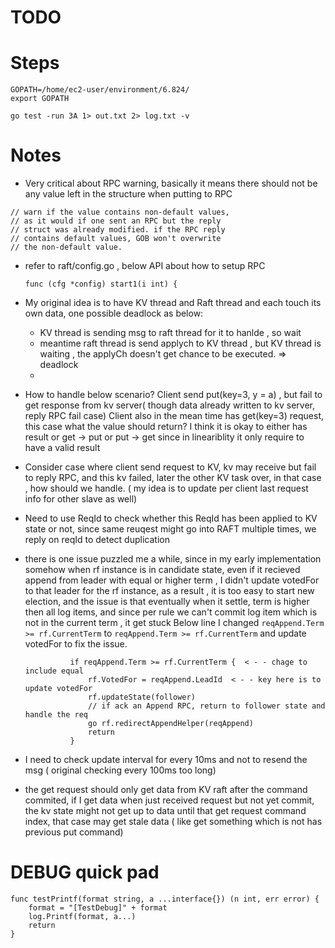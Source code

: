 # TODO


# Steps
```
GOPATH=/home/ec2-user/environment/6.824/
export GOPATH

go test -run 3A 1> out.txt 2> log.txt -v

```

# Notes
* Very critical about RPC warning, basically it means there should not be any value left in the structure when putting to RPC
```
// warn if the value contains non-default values,
// as it would if one sent an RPC but the reply
// struct was already modified. if the RPC reply
// contains default values, GOB won't overwrite
// the non-default value.
```

* refer to raft/config.go , below API about how to setup RPC
    ```
    func (cfg *config) start1(i int) {
    ```

* My original idea is to have KV thread and Raft thread and each touch its own data, one possible deadlock as below:
  * KV thread is sending msg to raft thread for it to hanlde , so wait
  * meantime raft thread is send applych to KV thread , but KV thread is waiting , the applyCh doesn't get chance to be executed. => deadlock
  *

* How to handle below scenario?
  Client send put(key=3, y = a) , but fail to get response from kv server( though data already written to kv server, reply RPC fail case)
  Client also in the mean time has get(key=3) request, this case what the value should return? I think it is okay to either has result or get -> put or put -> get since in lineariblity it only require to have a valid result

* Consider case where client send request to KV, kv may receive but fail to reply RPC, and this kv failed, later the other KV task over, in that case , how should we handle. ( my idea is to update per client last request info for other slave as well)

* Need to use ReqId to check whether this ReqId has been applied to KV state or not, since same reuqest might go into RAFT multiple times, we reply on reqId to detect duplication

* there is one issue puzzled me a while, since in my early implementation somehow when rf instance is in candidate state, even if it recieved append from leader with equal or higher term , I didn't update votedFor to that leader for the rf instance, as a result , it is too easy to start new election, and the issue is that eventually when it settle, term is higher then all log items, and since per rule we can't commit log item which is not in the current term , it get stuck
  Below line I changed ```reqAppend.Term >= rf.CurrentTerm``` to ```reqAppend.Term >= rf.CurrentTerm``` and update votedFor to fix the issue.
  ```
  			if reqAppend.Term >= rf.CurrentTerm {  < - - chage to include equal
  				rf.VotedFor = reqAppend.LeadId  < - - key here is to update votedFor
  				rf.updateState(follower)
  				// if ack an Append RPC, return to follower state and handle the req
  				go rf.redirectAppendHelper(reqAppend)
  				return
  			}
  ```

* I need to check update interval for every 10ms and not to resend the msg ( original checking every 100ms too long)
* the get request should only get data from KV raft after the command commited, if I get data when just received request but not yet commit, the kv state might not get up to data until that get request command index, that case may get stale data ( like get something which is not has previous put command)

# DEBUG quick pad
```
func testPrintf(format string, a ...interface{}) (n int, err error) {
	format = "[TestDebug]" + format
	log.Printf(format, a...)
	return
}
```